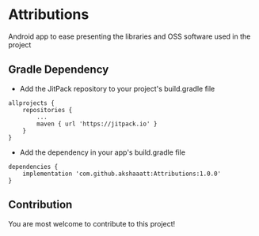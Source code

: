 # Attributions
Android app to ease presenting the libraries and OSS software used in the project

## Gradle Dependency

* Add the JitPack repository to your project's build.gradle file

```
allprojects {
    repositories {
        ...
        maven { url 'https://jitpack.io' }
    }
}
```

* Add the dependency in your app's build.gradle file

```
dependencies {
    implementation 'com.github.akshaaatt:Attributions:1.0.0'
}
```

## Contribution

You are most welcome to contribute to this project!
